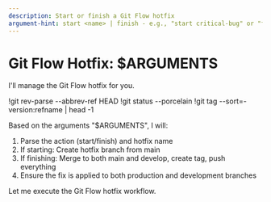 ```yaml
---
description: Start or finish a Git Flow hotfix
argument-hint: start <name> | finish - e.g., "start critical-bug" or "finish"
---
```


# Git Flow Hotfix: $ARGUMENTS

I'll manage the Git Flow hotfix for you.

!git rev-parse --abbrev-ref HEAD
!git status --porcelain
!git tag --sort=-version:refname | head -1

Based on the arguments "$ARGUMENTS", I will:

1. Parse the action (start/finish) and hotfix name
2. If starting: Create hotfix branch from main
3. If finishing: Merge to both main and develop, create tag, push everything
4. Ensure the fix is applied to both production and development branches

Let me execute the Git Flow hotfix workflow.
